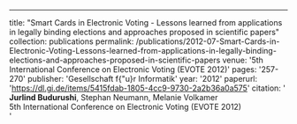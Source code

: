 ---
title: "Smart Cards in Electronic Voting - Lessons learned from applications in legally binding elections and approaches proposed in scientific papers"
collection: publications
permalink: /publications/2012-07-Smart-Cards-in-Electronic-Voting-Lessons-learned-from-applications-in-legally-binding-elections-and-approaches-proposed-in-scientific-papers
venue: '5th International Conference on Electronic Voting (EVOTE 2012)'
pages: '257-270'
publisher: 'Gesellschaft f{\"u}r Informatik'
year: '2012'
paperurl: 'https://dl.gi.de/items/5415fdab-1805-4cc9-9730-2a2b36a0a575'
citation: ' <b>Jurlind Budurushi</b>,  Stephan Neumann,  Melanie Volkamer</br> 5th International Conference on Electronic Voting (EVOTE 2012)</br>'